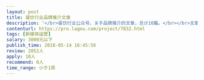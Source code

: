 ```yaml
---                
layout: post       
title: 餐饮行业品牌推介文章           
description: '</br>餐饮行业公众号，关于品牌推介的文章，总计10篇。</br></br>文章按照每篇100元起（2000字内）计费，择优录取。</br></br>参考范例:餐饮界，掌柜攻略</br>'     
contenturl: https://pro.lagou.com/project/7832.html      
tags: [新媒体运营]            
salary: 3000元以下          
publish_time: 2018-05-14 16:45:56         
review: 2052人                   
apply: 10人                   
recommend: 0人                   
time_range: 小于1周              
---                 
```

